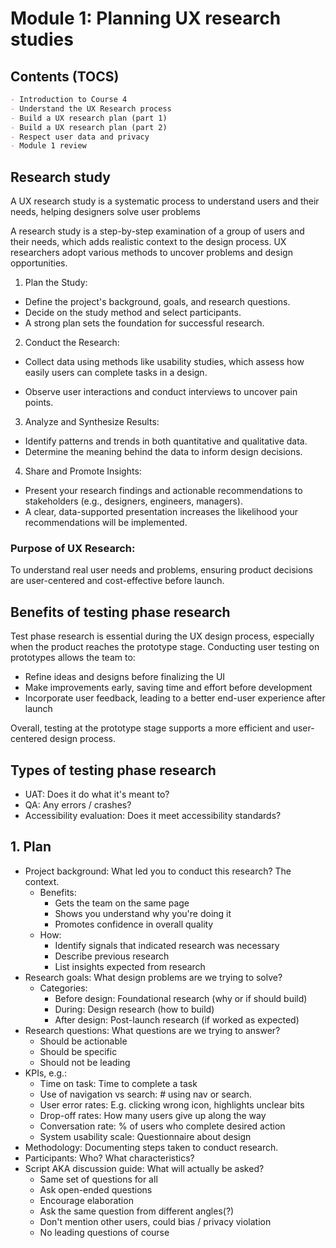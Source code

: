 # Module 1: Planning UX research studies

## Contents (TOCS)

```md
- Introduction to Course 4
- Understand the UX Research process
- Build a UX research plan (part 1)
- Build a UX research plan (part 2)
- Respect user data and privacy
- Module 1 review
```

## Research study

A UX research study is a systematic process to understand users and their needs, helping designers solve user problems

A research study is a step-by-step examination of a group of users and their needs, which adds realistic context to the design process. UX researchers adopt various methods to uncover problems and design opportunities.

1. Plan the Study:

- Define the project's background, goals, and research questions.
- Decide on the study method and select participants.
- A strong plan sets the foundation for successful research.

2. Conduct the Research:

- Collect data using methods like usability studies, which assess how easily users can complete tasks in a design.

- Observe user interactions and conduct interviews to uncover pain points.

3. Analyze and Synthesize Results:

- Identify patterns and trends in both quantitative and qualitative data.
- Determine the meaning behind the data to inform design decisions.

4. Share and Promote Insights:

- Present your research findings and actionable recommendations to stakeholders (e.g., designers, engineers, managers).
- A clear, data-supported presentation increases the likelihood your recommendations will be implemented.

### Purpose of UX Research:

To understand real user needs and problems, ensuring product decisions are user-centered and cost-effective before launch.

## Benefits of testing phase research

Test phase research is essential during the UX design process, especially when the product reaches the prototype stage. Conducting user testing on prototypes allows the team to:

- Refine ideas and designs before finalizing the UI
- Make improvements early, saving time and effort before development
- Incorporate user feedback, leading to a better end-user experience after launch

Overall, testing at the prototype stage supports a more efficient and user-centered design process.

## Types of testing phase research

- UAT: Does it do what it's meant to?
- QA: Any errors / crashes?
- Accessibility evaluation: Does it meet accessibility standards?

## 1. Plan

- Project background: What led you to conduct this research? The context.
  - Benefits:
    - Gets the team on the same page
    - Shows you understand why you're doing it
    - Promotes confidence in overall quality
  - How:
    - Identify signals that indicated research was necessary
    - Describe previous research
    - List insights expected from research
- Research goals: What design problems are we trying to solve?
  - Categories:
    - Before design: Foundational research (why or if should build)
    - During: Design research (how to build)
    - After design: Post-launch research (if worked as expected)
- Research questions: What questions are we trying to answer?
  - Should be actionable
  - Should be specific
  - Should not be leading
- KPIs, e.g.:
  - Time on task: Time to complete a task
  - Use of navigation vs search: # using nav or search.
  - User error rates: E.g. clicking wrong icon, highlights unclear bits
  - Drop-off rates: How many users give up along the way
  - Conversation rate: % of users who complete desired action
  - System usability scale: Questionnaire about design
- Methodology: Documenting steps taken to conduct research.
- Participants: Who? What characteristics?
- Script AKA discussion guide: What will actually be asked?
  - Same set of questions for all
  - Ask open-ended questions
  - Encourage elaboration
  - Ask the same question from different angles(?)
  - Don't mention other users, could bias / privacy violation
  - No leading questions of course
